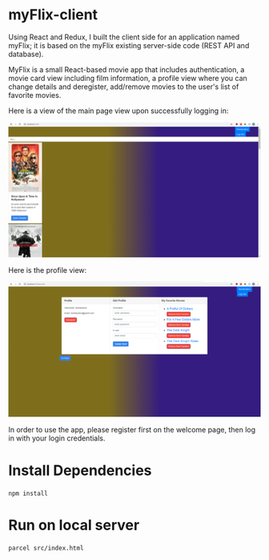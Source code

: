 # myFlix-client

Using React and Redux, I built the client side for an application named myFlix; it is based on the myFlix existing server-side code (REST API and database).

MyFlix is a small React-based movie app that includes authentication, a movie card view including film information, a profile view where you can change details and deregister, add/remove movies to the user's list of favorite movies.

Here is a view of the main page view upon successfully logging in:  

![myFlix React App](/src/pics/Snip6_myFlixReactApp.PNG) 

Here is the profile view:

![myFlix Profile View](/src/pics/Snip7_myFlixReactProfileView.PNG) 

In order to use the app, please register first on the welcome page, then log in with your login credentials.

# Install Dependencies

`npm install`

# Run on local server

`parcel src/index.html`
